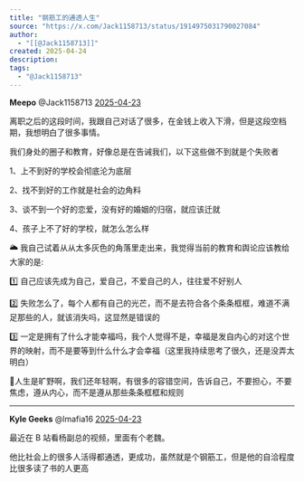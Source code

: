 ```yaml
---
title: "钢筋工的通透人生"
source: "https://x.com/Jack1158713/status/1914975031790027084"
author:
  - "[[@Jack1158713]]"
created: 2025-04-24
description:
tags:
  - "@Jack1158713"
---
```

**Meepo** @Jack1158713 [2025-04-23](https://x.com/Jack1158713/status/1914975031790027084)

离职之后的这段时间，我跟自己对话了很多，在金钱上收入下滑，但是这段空档期，我想明白了很多事情。

我们身处的圈子和教育，好像总是在告诫我们，以下这些做不到就是个失败者

1、上不到好的学校会彻底沦为底层

2、找不到好的工作就是社会的边角料

3、谈不到一个好的恋爱，没有好的婚姻的归宿，就应该迁就

4、孩子上不了好的学校，就怎么怎么样

🌥️ 我自己试着从从太多灰色的角落里走出来，我觉得当前的教育和舆论应该教给大家的是:

1️⃣ 自己应该先成为自己，爱自己，不爱自己的人，往往爱不好别人

2️⃣ 失败怎么了，每个人都有自己的光芒，而不是去符合各个条条框框，难道不满足那些的人，就该消失吗，这显然是错误的

3️⃣ 一定是拥有了什么才能幸福吗，我个人觉得不是，幸福是发自内心的对这个世界的映射，而不是要等到什么什么才会幸福（这里我持续思考了很久，还是没弄太明白）

🌈人生是旷野啊，我们还年轻啊，有很多的容错空间，告诉自己，不要担心，不要焦虑，遵从内心，而不是遵从那些条条框框和规则

---

**Kyle Geeks** @lmafia16 [2025-04-23](https://x.com/lmafia16/status/1915078008823746818)

最近在 B 站看杨副总的视频，里面有个老魏。

他比社会上的很多人活得都通透，更成功，虽然就是个钢筋工，但是他的自洽程度比很多读了书的人更高